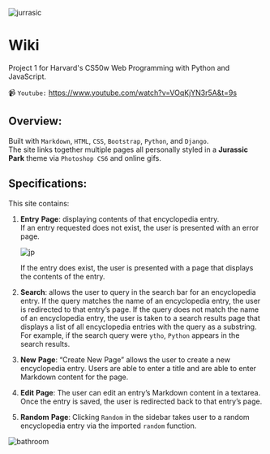 ![jurrasic](https://user-images.githubusercontent.com/105305546/213838579-ddf46eca-0e03-4c62-91eb-c603344e5191.png)

# Wiki
Project 1 for Harvard's CS50w Web Programming with Python and JavaScript.

📹 `Youtube:` https://www.youtube.com/watch?v=VOqKjYN3r5A&t=9s

## Overview:
Built with `Markdown`, `HTML`, `CSS`, `Bootstrap`, `Python`, and `Django`.   
The site links together multiple pages all personally styled in a __Jurassic__ __Park__ theme via `Photoshop CS6` and online gifs. 

## Specifications:

This site contains:

1. __Entry__ __Page__: displaying contents of that encyclopedia entry.  
   If an entry requested does not exist, the user is presented with an error page.
   
   ![jp](https://user-images.githubusercontent.com/105305546/213835896-6b85e956-f226-4de2-a4e2-97070a566d56.gif)
   
   If the entry does exist, the user is presented with a page that displays the contents of the entry.

2. __Search__: allows the user to query in the search bar for an encyclopedia entry.
   If the query matches the name of an encyclopedia entry, the user is redirected to that entry’s page.
   If the query does not match the name of an encyclopedia entry, the user is taken to a search results page that displays a list of all encyclopedia    entries with the query as a substring. For example, if the search query were `ytho`, `Python` appears in the search results.

3. __New__ __Page__: “Create New Page” allows the user to create a new encyclopedia entry.
   Users are able to enter a title and are able to enter Markdown content for the page.

4. __Edit__ __Page__: The user can edit an entry’s Markdown content in a textarea. Once the entry is saved, the user is redirected back to that entry’s    page.

5. __Random__ __Page__: Clicking `Random` in the sidebar takes user to a random encyclopedia entry via the imported `random` function.

![bathroom](https://user-images.githubusercontent.com/105305546/213838721-38e0f7f5-13bb-43e4-9ad2-ecafc20ac281.gif)


